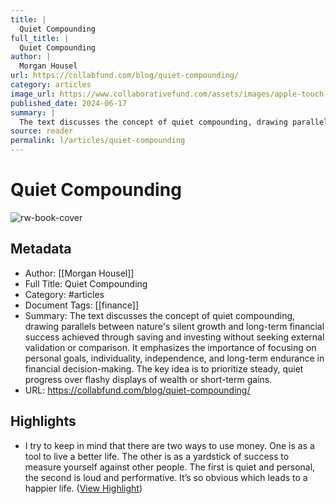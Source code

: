 ```yaml
---
title: |
  Quiet Compounding
full_title: |
  Quiet Compounding
author: |
  Morgan Housel
url: https://collabfund.com/blog/quiet-compounding/
category: articles
image_url: https://www.collaborativefund.com/assets/images/apple-touch-icon.png
published_date: 2024-06-17
summary: |
  The text discusses the concept of quiet compounding, drawing parallels between nature's silent growth and long-term financial success achieved through saving and investing without seeking external validation or comparison. It emphasizes the importance of focusing on personal goals, individuality, independence, and long-term endurance in financial decision-making. The key idea is to prioritize steady, quiet progress over flashy displays of wealth or short-term gains.
source: reader
permalink: l/articles/quiet-compounding
---
```

# Quiet Compounding

![rw-book-cover](https://www.collaborativefund.com/assets/images/apple-touch-icon.png)

## Metadata
- Author: [[Morgan Housel]]
- Full Title: Quiet Compounding
- Category: #articles
- Document Tags: [[finance]] 
- Summary: The text discusses the concept of quiet compounding, drawing parallels between nature's silent growth and long-term financial success achieved through saving and investing without seeking external validation or comparison. It emphasizes the importance of focusing on personal goals, individuality, independence, and long-term endurance in financial decision-making. The key idea is to prioritize steady, quiet progress over flashy displays of wealth or short-term gains.
- URL: https://collabfund.com/blog/quiet-compounding/

## Highlights
- I try to keep in mind that there are two ways to use money. One is as a tool to live a better life. The other is as a yardstick of success to measure yourself against other people. The first is quiet and personal, the second is loud and performative. It’s so obvious which leads to a happier life. ([View Highlight](https://read.readwise.io/read/01jb4vr2de7yvdtn2d931vs9jw))


